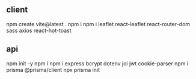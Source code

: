 
## client
npm create vite@latest .
npm i
npm i leaflet react-leaflet react-router-dom sass axios react-hot-toast

## api
npm init -y
npm i
npm i express bcrypt dotenv joi jwt cookie-parser
npm i prisma @prisma/client
npx prisma init

